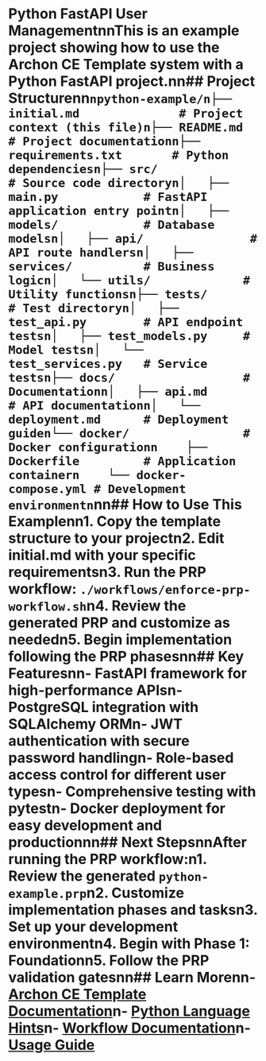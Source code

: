 # Python FastAPI User ManagementnnThis is an example project showing how to use the Archon CE Template system with a Python FastAPI project.nn## Project Structurenn```npython-example/n├── initial.md              # Project context (this file)n├── README.md              # Project documentationn├── requirements.txt       # Python dependenciesn├── src/                   # Source code directoryn│   ├── main.py            # FastAPI application entry pointn│   ├── models/            # Database modelsn│   ├── api/               # API route handlersn│   ├── services/          # Business logicn│   └── utils/             # Utility functionsn├── tests/                 # Test directoryn│   ├── test_api.py        # API endpoint testsn│   ├── test_models.py     # Model testsn│   └── test_services.py   # Service testsn├── docs/                  # Documentationn│   ├── api.md             # API documentationn│   └── deployment.md      # Deployment guiden└── docker/                # Docker configurationn    ├── Dockerfile         # Application containern    └── docker-compose.yml # Development environmentn```nn## How to Use This Examplenn1. **Copy the template structure** to your projectn2. **Edit initial.md** with your specific requirementsn3. **Run the PRP workflow**: `./workflows/enforce-prp-workflow.sh`n4. **Review the generated PRP** and customize as neededn5. **Begin implementation** following the PRP phasesnn## Key Featuresnn- **FastAPI framework** for high-performance APIsn- **PostgreSQL integration** with SQLAlchemy ORMn- **JWT authentication** with secure password handlingn- **Role-based access control** for different user typesn- **Comprehensive testing** with pytestn- **Docker deployment** for easy development and productionnn## Next StepsnnAfter running the PRP workflow:n1. Review the generated `python-example.prp`n2. Customize implementation phases and tasksn3. Set up your development environmentn4. Begin with Phase 1: Foundationn5. Follow the PRP validation gatesnn## Learn Morenn- [Archon CE Template Documentation](../../docs/)n- [Python Language Hints](../../templates/language-hints/python.md)n- [Workflow Documentation](../../docs/workflow.md)n- [Usage Guide](../../docs/usage.md)